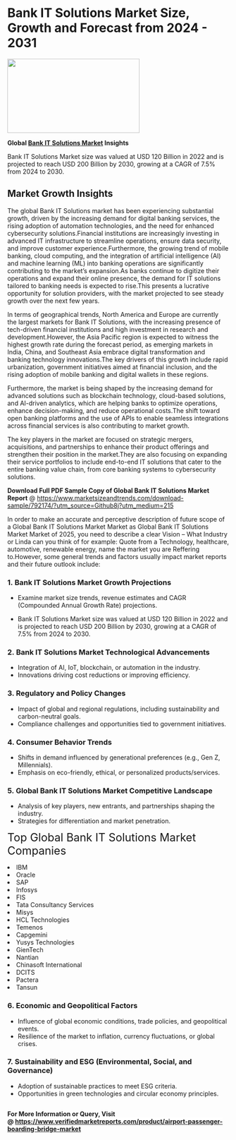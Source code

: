 <H1>Bank IT Solutions Market Size, Growth and Forecast from 2024 - 2031</H1><img class="aligncenter size-medium wp-image-584254" src="https://thirdeyenews.in/wp-content/uploads/2024/09/Global-Market-Research-300x168.jpeg" alt="" width="300" height="168" /><p><strong>Global&nbsp;<a href="https://www.marketsizeandtrends.com/download-sample/792174/?utm_source=Github8j?utm_medium=215">Bank IT Solutions Market</a> Insights</strong></p><p>Bank IT Solutions Market size was valued at USD 120 Billion in 2022 and is projected to reach USD 200 Billion by 2030, growing at a CAGR of 7.5% from 2024 to 2030.</p><p><h2>Market Growth Insights</h2> <p>The global Bank IT Solutions market has been experiencing substantial growth, driven by the increasing demand for digital banking services, the rising adoption of automation technologies, and the need for enhanced cybersecurity solutions.Financial institutions are increasingly investing in advanced IT infrastructure to streamline operations, ensure data security, and improve customer experience.Furthermore, the growing trend of mobile banking, cloud computing, and the integration of artificial intelligence (AI) and machine learning (ML) into banking operations are significantly contributing to the market’s expansion.As banks continue to digitize their operations and expand their online presence, the demand for IT solutions tailored to banking needs is expected to rise.This presents a lucrative opportunity for solution providers, with the market projected to see steady growth over the next few years.</p> <p>In terms of geographical trends, North America and Europe are currently the largest markets for Bank IT Solutions, with the increasing presence of tech-driven financial institutions and high investment in research and development.However, the Asia Pacific region is expected to witness the highest growth rate during the forecast period, as emerging markets in India, China, and Southeast Asia embrace digital transformation and banking technology innovations.The key drivers of this growth include rapid urbanization, government initiatives aimed at financial inclusion, and the rising adoption of mobile banking and digital wallets in these regions.</p> <p>Furthermore, the market is being shaped by the increasing demand for advanced solutions such as blockchain technology, cloud-based solutions, and AI-driven analytics, which are helping banks to optimize operations, enhance decision-making, and reduce operational costs.The shift toward open banking platforms and the use of APIs to enable seamless integrations across financial services is also contributing to market growth.</p> <p>The key players in the market are focused on strategic mergers, acquisitions, and partnerships to enhance their product offerings and strengthen their position in the market.They are also focusing on expanding their service portfolios to include end-to-end IT solutions that cater to the entire banking value chain, from core banking systems to cybersecurity solutions.</p> <p><span class=""><strong>Download Full PDF Sample Copy of Global Bank IT Solutions Market Report</strong> @ <a href="https://www.marketsizeandtrends.com/download-sample/792174/?utm_source=Github8j?utm_medium=215" target="_blank">https://www.marketsizeandtrends.com/download-sample/792174/?utm_source=Github8j?utm_medium=215</a></span></p><p>In order to make an accurate and perceptive description of future scope of a Global&nbsp;Bank IT Solutions Market Market as Global&nbsp;Bank IT Solutions Market Market of 2025, you need to describe a clear Vision &ndash; What Industry or Linda can you think of for example: Quote from a Technology, healthcare, automotive, renewable energy, name the market you are Reffering to.However, some general trends and factors usually impact market reports and their future outlook include:</p><h3>1.&nbsp;<strong>Bank IT Solutions Market Growth Projections</strong></h3><ul><li>Examine market size trends, revenue estimates and CAGR (Compounded Annual Growth Rate) projections.</li><li><p>Bank IT Solutions Market size was valued at USD 120 Billion in 2022 and is projected to reach USD 200 Billion by 2030, growing at a CAGR of 7.5% from 2024 to 2030.</p></li></ul><h3>2.&nbsp;<strong>Bank IT Solutions Market Technological Advancements</strong></h3><ul><li>Integration of AI, IoT, blockchain, or automation in the industry.</li><li>Innovations driving cost reductions or improving efficiency.</li></ul><h3>3.&nbsp;<strong>Regulatory and Policy Changes</strong></h3><ul><li>Impact of global and regional regulations, including sustainability and carbon-neutral goals.</li><li>Compliance challenges and opportunities tied to government initiatives.</li></ul><h3>4.&nbsp;<strong>Consumer Behavior Trends</strong></h3><ul><li>Shifts in demand influenced by generational preferences (e.g., Gen Z, Millennials).</li><li>Emphasis on eco-friendly, ethical, or personalized products/services.</li></ul><h3>5.&nbsp;<strong>Global Bank IT Solutions Market Competitive Landscape</strong></h3><ul><li>Analysis of key players, new entrants, and partnerships shaping the industry.</li><li>Strategies for differentiation and market penetration.</li></ul><p data-pm-slice="1 1 []"><span style="color: inherit; font-family: inherit; font-size: 25px;">Top Global Bank IT Solutions Market Companies</span></p><div class="" data-test-id=""><p><li>IBM</li><li> Oracle</li><li> SAP</li><li> Infosys</li><li> FIS</li><li> Tata Consultancy Services</li><li> Misys</li><li> HCL Technologies</li><li> Temenos</li><li> Capgemini</li><li> Yusys Technologies</li><li> GienTech</li><li> Nantian</li><li> Chinasoft International</li><li> DCITS</li><li> Pactera</li><li> Tansun</li></p></div><h3>6.&nbsp;<strong>Economic and Geopolitical Factors</strong></h3><ul><li>Influence of global economic conditions, trade policies, and geopolitical events.</li><li>Resilience of the market to inflation, currency fluctuations, or global crises.</li></ul><h3>7.&nbsp;<strong>Sustainability and ESG (Environmental, Social, and Governance)</strong></h3><ul><li>Adoption of sustainable practices to meet ESG criteria.</li><li>Opportunities in green technologies and circular economy principles.</li></ul><h2><strong style="font-size: 14px;">For More Information or Query, Visit @&nbsp;</strong><a style="background-color: #ffffff; font-size: 14px;" href="https://www.marketsizeandtrends.com/report/bank-it-solutions-market/" target="_blank">https://www.verifiedmarketreports.com/product/airport-passenger-boarding-bridge-market</a></h2>